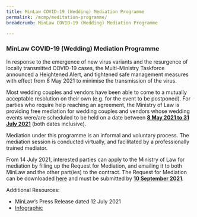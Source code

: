 ```yaml
---
title: MinLaw COVID-19 (Wedding) Mediation Programme
permalink: /mcmp/meditation-programme/
breadcrumb: MinLaw COVID-19 (Wedding) Mediation Programme

---
```

### MinLaw COVID-19 (Wedding) Mediation Programme ###

In response to the emergence of new virus variants and the resurgence of locally transmitted COVID-19 cases, the Multi-Ministry Taskforce announced a Heightened Alert, and tightened safe management measures with effect from 8 May 2021 to minimise the transmission of the virus.

Most wedding couples and vendors have been able to come to a mutually acceptable resolution on their own (e.g. for the event to be postponed). For parties who require help reaching an agreement, the Ministry of Law is providing free mediation for wedding couples and vendors whose wedding events were/are scheduled to be held on a date between <b><u>8 May 2021 to 31 July 2021</u></b> (both dates inclusive).

Mediation under this programme is an informal and voluntary process. The mediation session is conducted virtually, and facilitated by a professionally trained mediator.

From 14 July 2021, interested parties can apply to the Ministry of Law for mediation by filling up the Request for Mediation, and emailing it to both MinLaw and the other part(ies) to the contract. The Request for Mediation can be downloaded [here](https://www.mlaw.gov.sg/mcmp/steps-in-the-mediation-process) and must be submitted by <b><u>10 September 2021</u></b>. 

Additional Resources: 
* MinLaw’s Press Release dated 12 July 2021
* [Infographic](../../files/mcmp/MinLaw_Mediation_Programme.pdf)
